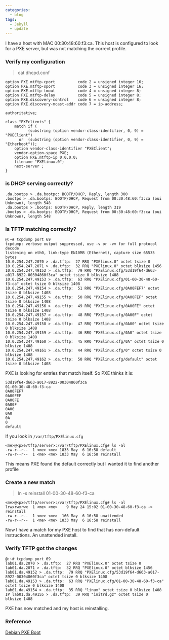 ```yaml
---
categories:
  - blog
tags:
  - Jekyll
  - update
---
```


I have a host with MAC 00:30:48:60:f3:ca. This host is configured to look for a PXE server, but was not matching the correct profile.

### Verify my configuration

> cat dhcpd.conf

```plaintext
option PXE.mtftp-cport          code 2 = unsigned integer 16;
option PXE.mtftp-sport          code 3 = unsigned integer 16;
option PXE.mtftp-tmout          code 4 = unsigned integer 8;
option PXE.mtftp-delay          code 5 = unsigned integer 8;
option PXE.discovery-control    code 6 = unsigned integer 8;
option PXE.discovery-mcast-addr code 7 = ip-address;

authoritative;

class "PXEclients" {
    match if (
          (substring (option vendor-class-identifier, 0, 9) = "PXEClient")
      or  (substring (option vendor-class-identifier, 0, 9) = "Etherboot"));
    option vendor-class-identifier "PXEClient";
    vendor-option-space PXE;
    option PXE.mtftp-ip 0.0.0.0;
    filename "PXElinux.0";
    next-server ;
}
```

### is DHCP serving correctly?

```plaintext
.da.bootps > .da.bootpc: BOOTP/DHCP, Reply, length 300
.bootps > .da.bootps: BOOTP/DHCP, Request from 00:30:48:60:f3:ca (oui Unknown), length 548
.da.bootps > .bootps: BOOTP/DHCP, Reply, length 319
.bootps > .da.bootps: BOOTP/DHCP, Request from 00:30:48:60:f3:ca (oui Unknown), length 548
```

### Is TFTP matching correctly?

```plaintext
@:~# tcpdump port 69
tcpdump: verbose output suppressed, use -v or -vv for full protocol decode
listening on eth0, link-type EN10MB (Ethernet), capture size 65535 bytes
10.0.254.247.2070 > .da.tftp:  27 RRQ "PXElinux.0" octet tsize 0
10.0.254.247.2071 > .da.tftp:  32 RRQ "PXElinux.0" octet blksize 1456
10.0.254.247.49152 > .da.tftp:  79 RRQ "PXElinux.cfg/53d19f64-d663-a017-8922-00304860f3ca" octet tsize 0 blksize 1408
10.0.254.247.49153 > .da.tftp:  63 RRQ "PXElinux.cfg/01-00-30-48-60-f3-ca" octet tsize 0 blksize 1408
10.0.254.247.49154 > .da.tftp:  51 RRQ "PXElinux.cfg/0A00FEF7" octet tsize 0 blksize 1408
10.0.254.247.49155 > .da.tftp:  50 RRQ "PXElinux.cfg/0A00FEF" octet tsize 0 blksize 1408
10.0.254.247.49156 > .da.tftp:  49 RRQ "PXElinux.cfg/0A00FE" octet tsize 0 blksize 1408
10.0.254.247.49157 > .da.tftp:  48 RRQ "PXElinux.cfg/0A00F" octet tsize 0 blksize 1408
10.0.254.247.49158 > .da.tftp:  47 RRQ "PXElinux.cfg/0A00" octet tsize 0 blksize 1408
10.0.254.247.49159 > .da.tftp:  46 RRQ "PXElinux.cfg/0A0" octet tsize 0 blksize 1408
10.0.254.247.49160 > .da.tftp:  45 RRQ "PXElinux.cfg/0A" octet tsize 0 blksize 1408
10.0.254.247.49161 > .da.tftp:  44 RRQ "PXElinux.cfg/0" octet tsize 0 blksize 1408
10.0.254.247.49162 > .da.tftp:  50 RRQ "PXElinux.cfg/default" octet tsize 0 blksize 1408
```

PXE is looking for entries that match itself. So PXE thinks it is:

```plaintext
53d19f64-d663-a017-8922-00304860f3ca
01-00-30-48-60-f3-ca
0A00FEF7
0A00FEF
0A00FE
0A00F
0A00
0A0
0A
0
default
```

If you look in `/var/tftp/PXElinux.cfg`

```
<me>@<pxe/tftp/server>:/var/tftp/PXElinux.cfg# ls -al
-rw-r--r--  1 <me> <me> 1833 May  6 16:58 default
-rw-r--r--  1 <me> <me> 1833 May  6 16:58 reinstall
```

This means PXE found the default correctly but I wanted it to find another profile

### Create a new match

> ln -s reinstall 01-00-30-48-60-f3-ca

```
<me>@<pxe/tftp/server>:/var/tftp/PXElinux.cfg# ls -al
lrwxrwxrwx  1 <me> <me>    9 May 24 15:02 01-00-30-48-60-f3-ca -> reinstall
-rw-r--r--  1 <me> <me>  166 May  6 16:58 unattended
-rw-r--r--  1 <me> <me> 1833 May  6 16:58 reinstall
```

Now I have a match for my PXE host to find that has non-default instructions. An unattended install.

### Verify TFTP got the changes

```
@:~# tcpdump port 69
lab01.da.2070 > .da.tftp:  27 RRQ "PXElinux.0" octet tsize 0
lab01.da.2071 > .da.tftp:  32 RRQ "PXElinux.0" octet blksize 1456
lab01.da.49152 > .da.tftp:  79 RRQ "PXElinux.cfg/53d19f64-d663-a017-8922-00304860f3ca" octet tsize 0 blksize 1408
lab01.da.49153 > .da.tftp:  63 RRQ "PXElinux.cfg/01-00-30-48-60-f3-ca" octet tsize 0 blksize 1408
lab01.da.49154 > .da.tftp:  35 RRQ "linux" octet tsize 0 blksize 1408
IP lab01.da.49155 > .da.tftp:  39 RRQ "initrd.gz" octet tsize 0 blksize 1408
```

PXE has now matched and my host is reinstalling.

### Reference
[Debian PXE Boot](https://wiki.debian.org/PXEBootInstall)

